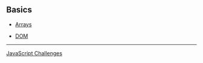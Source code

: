 ## Basics
* [Arrays](arr.md)

* [DOM](dom.md)

-----
[JavaScript Challenges](./challenges/js-challenges.md)